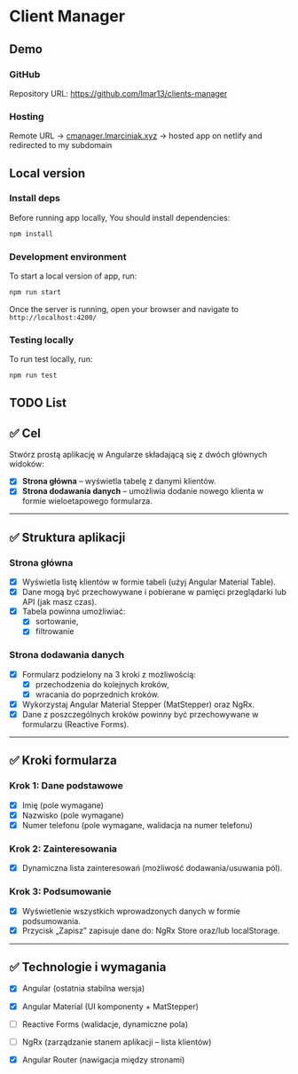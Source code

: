 # Client Manager

## Demo

### GitHub

Repository URL: https://github.com/lmar13/clients-manager

### Hosting

Remote URL -> [cmanager.lmarciniak.xyz](https://cmanager.lmarciniak.xyz/) -> hosted app on netlify and redirected to my subdomain

## Local version

### Install deps

Before running app locally, You should install dependencies:

```bash
npm install
```

### Development environment

To start a local version of app, run:

```bash
npm run start
```

Once the server is running, open your browser and navigate to `http://localhost:4200/`

### Testing locally

To run test locally, run:

```bash
npm run test
```

## TODO List

## ✅ Cel

Stwórz prostą aplikację w Angularze składającą się z dwóch głównych widoków:

- [x] **Strona główna** – wyświetla tabelę z danymi klientów.
- [x] **Strona dodawania danych** – umożliwia dodanie nowego klienta w formie wieloetapowego formularza.

---

## ✅ Struktura aplikacji

### Strona główna

- [x] Wyświetla listę klientów w formie tabeli (użyj Angular Material Table).
- [x] Dane mogą być przechowywane i pobierane w pamięci przeglądarki lub API (jak masz czas).
- [x] Tabela powinna umożliwiać:
  - [x] sortowanie,
  - [x] filtrowanie

### Strona dodawania danych

- [x] Formularz podzielony na 3 kroki z możliwością:
  - [x] przechodzenia do kolejnych kroków,
  - [x] wracania do poprzednich kroków.
- [x] Wykorzystaj Angular Material Stepper (MatStepper) oraz NgRx.
- [x] Dane z poszczególnych kroków powinny być przechowywane w formularzu (Reactive Forms).

---

## ✅ Kroki formularza

### Krok 1: Dane podstawowe

- [x] Imię (pole wymagane)
- [x] Nazwisko (pole wymagane)
- [x] Numer telefonu (pole wymagane, walidacja na numer telefonu)

### Krok 2: Zainteresowania

- [x] Dynamiczna lista zainteresowań (możliwość dodawania/usuwania pól).

### Krok 3: Podsumowanie

- [x] Wyświetlenie wszystkich wprowadzonych danych w formie podsumowania.
- [x] Przycisk „Zapisz” zapisuje dane do: NgRx Store oraz/lub localStorage.

---

## ✅ Technologie i wymagania

- [x] Angular (ostatnia stabilna wersja)
- [x] Angular Material (UI komponenty + MatStepper)
- [ ] Reactive Forms (walidacje, dynamiczne pola)
- [ ] NgRx (zarządzanie stanem aplikacji – lista klientów)
- [x] Angular Router (nawigacja między stronami)


